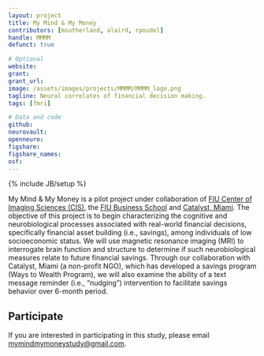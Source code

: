 ```yaml
---
layout: project
title: My Mind & My Money
contributors: [msutherland, alaird, rpoudel]
handle: MMMM
defunct: true

# Optional
website:
grant:
grant_url:
image: /assets/images/projects/MMMM/MMMM_logo.png
tagline: Neural correlates of financial decision making.
tags: [fmri]

# Data and code
github:
neurovault:
openneuro:
figshare:
figshare_names:
osf:
---
```

{% include JB/setup %}

My Mind & My Money is a pilot project under collaboration of [FIU Center of Imaging Sciences (CIS)](http://cismri.fiu.edu), the [FIU Business School](https://business.fiu.edu) and [Catalyst, Miami](https://catalystmiami.org). The objective of this project is to begin characterizing the cognitive and neurobiological processes associated with real-world financial decisions, specifically financial asset building (i.e., savings), among individuals of low socioeconomic status. We will use magnetic resonance imaging (MRI) to interrogate brain function and structure to determine if such neurobiological measures relate to future financial savings. Through our collaboration with Catalyst, Miami (a non-profit NGO), which has developed a savings program (Ways to Wealth Program), we will also examine the ability of a text message reminder (i.e., “nudging”) intervention to facilitate savings behavior over 6-month period.


## Participate
If you are interested in participating in this study, please email mymindmymoneystudy@gmail.com.
